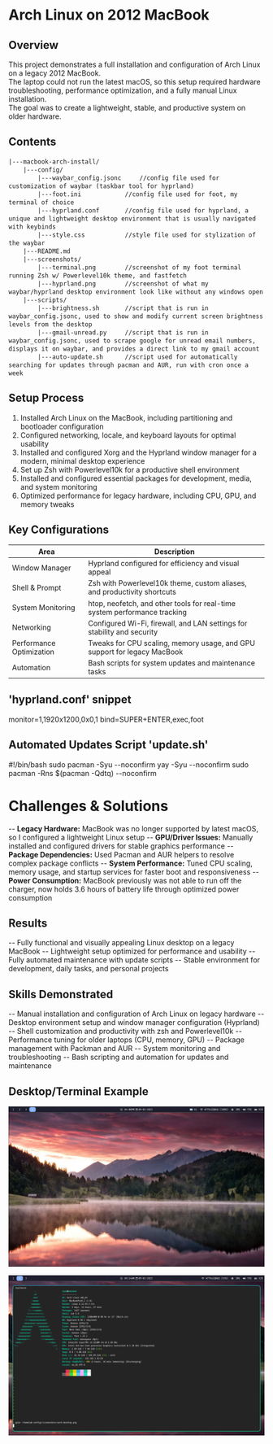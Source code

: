 # Arch Linux on 2012 MacBook

## Overview
This project demonstrates a full installation and configuration of Arch Linux on a legacy 2012 MacBook.  
The laptop could not run the latest macOS, so this setup required hardware troubleshooting, performance optimization, and a fully manual Linux installation.  
The goal was to create a lightweight, stable, and productive system on older hardware.

## Contents
```text
|---macbook-arch-install/
    |---config/
        |---waybar_config.jsonc		//config file used for customization of waybar (taskbar tool for hyprland)
        |---foot.ini			//config file used for foot, my terminal of choice
        |---hyprland.conf		//config file used for hyprland, a unique and lightweight desktop environment that is usually navigated with keybinds
        |---style.css 			//style file used for stylization of the waybar
    |---README.md
    |---screenshots/
        |---terminal.png		//screenshot of my foot terminal running Zsh w/ Powerlevel10k theme, and fastfetch
        |---hyprland.png		//screenshot of what my waybar/hyprland desktop environment look like without any windows open
    |---scripts/
        |---brightness.sh		//script that is run in waybar_config.jsonc, used to show and modify current screen brightness levels from the desktop
        |---gmail-unread.py		//script that is run in waybar_config.jsonc, used to scrape google for unread email numbers, displays it on waybar, and provides a direct link to my gmail account
        |---auto-update.sh 		//script used for automatically searching for updates through pacman and AUR, run with cron once a week
```

## Setup Process
1. Installed Arch Linux on the MacBook, including partitioning and bootloader configuration  
2. Configured networking, locale, and keyboard layouts for optimal usability  
3. Installed and configured Xorg and the Hyprland window manager for a modern, minimal desktop experience  
4. Set up Zsh with Powerlevel10k for a productive shell environment  
5. Installed and configured essential packages for development, media, and system monitoring  
6. Optimized performance for legacy hardware, including CPU, GPU, and memory tweaks  

## Key Configurations

| Area                     | Description                                                               |
|--------------------------|---------------------------------------------------------------------------|
| Window Manager           | Hyprland configured for efficiency and visual appeal                      |
| Shell & Prompt           | Zsh with Powerlevel10k theme, custom aliases, and productivity shortcuts  |
| System Monitoring        | htop, neofetch, and other tools for real-time system performance tracking |
| Networking               | Configured Wi-Fi, firewall, and LAN settings for stability and security   |
| Performance Optimization | Tweaks for CPU scaling, memory usage, and GPU support for legacy MacBook  |
| Automation               | Bash scripts for system updates and maintenance tasks                     |

## 'hyprland.conf' snippet
monitor=1,1920x1200,0x0,1
bind=SUPER+ENTER,exec,foot

## Automated Updates Script 'update.sh'
#!/bin/bash
sudo pacman -Syu --noconfirm
yay -Syu --noconfirm
sudo pacman -Rns $(pacman -Qdtq) --noconfirm

# Challenges & Solutions
-- **Legacy Hardware:** MacBook was no longer supported by latest macOS, so I configured a lightweight Linux setup
-- **GPU/Driver Issues:** Manually installed and configured drivers for stable graphics performance
-- **Package Dependencies:** Used Pacman and AUR helpers to resolve complex package conflicts
-- **System Performance:** Tuned CPU scaling, memory usage, and startup services for faster boot and responsiveness
-- **Power Consumption:** MacBook previously was not able to run off the charger, now holds 3.6 hours of battery life through optimized power consumption

## Results
-- Fully functional and visually appealing Linux desktop on a legacy MacBook
-- Lightweight setup optimized for performance and usability
-- Fully automated maintenance with update scripts
-- Stable environment for development, daily tasks, and personal projects

## Skills Demonstrated
-- Manual installation and configuration of Arch Linux on legacy hardware
-- Desktop environment setup and window manager configuration (Hyprland)
-- Shell customization and productivity with zsh and Powerlevel10k
-- Performance tuning for older laptops (CPU, memory, GPU)
-- Package management with Packman and AUR
-- System monitoring and troubleshooting
-- Bash scripting and automation for updates and maintenance

## Desktop/Terminal Example
![Hyprland/Waybar Example](../macbook-arch-install/screenshots/hyprland.png)

![Terminal Example](../macbook-arch-install/screenshots/terminal.png)
